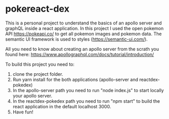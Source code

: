 # pokereact-dex

This is a personal project to understand the basics of an apollo server and graphQL inside a react application. In this project I used the open pokemon API https://pokeapi.co/ to get all pokemon images and pokemon data. The semantic UI framework is used to styles (https://semantic-ui.com/).

All you need to know about creating an apollo server from the scrath you found here: 
https://www.apollographql.com/docs/tutorial/introduction/

To build this project you need to:

1) clone the project folder.
2) Run yarn install for the both applications (apollo-server and reactdex-pokedex)
3) In the apollo-server path you need to run "node index.js" to start locally your apollo server.
4) In the reactdex-pokedex path you need to run "npm start" to build the react application in the default localhost 3000.
5) Have fun!
